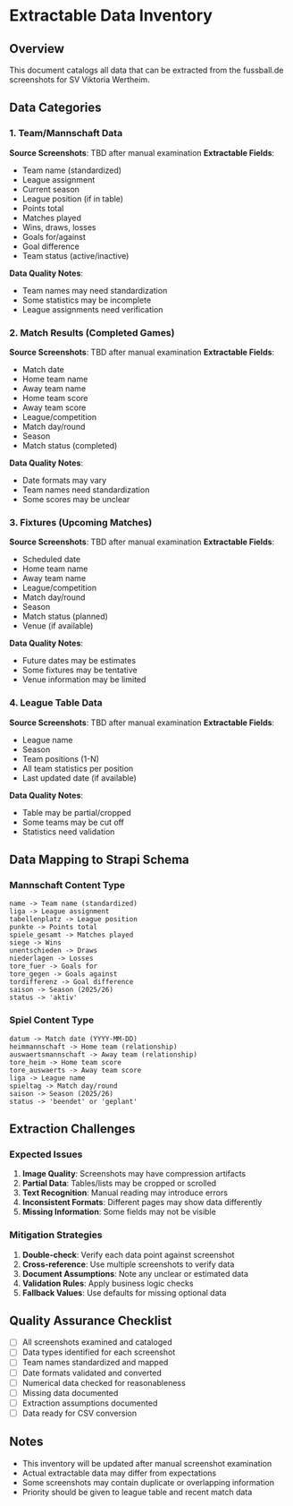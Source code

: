 # Extractable Data Inventory

## Overview
This document catalogs all data that can be extracted from the fussball.de screenshots for SV Viktoria Wertheim.

## Data Categories

### 1. Team/Mannschaft Data
**Source Screenshots**: TBD after manual examination
**Extractable Fields**:
- Team name (standardized)
- League assignment
- Current season
- League position (if in table)
- Points total
- Matches played
- Wins, draws, losses
- Goals for/against
- Goal difference
- Team status (active/inactive)

**Data Quality Notes**:
- Team names may need standardization
- Some statistics may be incomplete
- League assignments need verification

### 2. Match Results (Completed Games)
**Source Screenshots**: TBD after manual examination
**Extractable Fields**:
- Match date
- Home team name
- Away team name
- Home team score
- Away team score
- League/competition
- Match day/round
- Season
- Match status (completed)

**Data Quality Notes**:
- Date formats may vary
- Team names need standardization
- Some scores may be unclear

### 3. Fixtures (Upcoming Matches)
**Source Screenshots**: TBD after manual examination
**Extractable Fields**:
- Scheduled date
- Home team name
- Away team name
- League/competition
- Match day/round
- Season
- Match status (planned)
- Venue (if available)

**Data Quality Notes**:
- Future dates may be estimates
- Some fixtures may be tentative
- Venue information may be limited

### 4. League Table Data
**Source Screenshots**: TBD after manual examination
**Extractable Fields**:
- League name
- Season
- Team positions (1-N)
- All team statistics per position
- Last updated date (if available)

**Data Quality Notes**:
- Table may be partial/cropped
- Some teams may be cut off
- Statistics need validation

## Data Mapping to Strapi Schema

### Mannschaft Content Type
```
name -> Team name (standardized)
liga -> League assignment
tabellenplatz -> League position
punkte -> Points total
spiele_gesamt -> Matches played
siege -> Wins
unentschieden -> Draws
niederlagen -> Losses
tore_fuer -> Goals for
tore_gegen -> Goals against
tordifferenz -> Goal difference
saison -> Season (2025/26)
status -> 'aktiv'
```

### Spiel Content Type
```
datum -> Match date (YYYY-MM-DD)
heimmannschaft -> Home team (relationship)
auswaertsmannschaft -> Away team (relationship)
tore_heim -> Home team score
tore_auswaerts -> Away team score
liga -> League name
spieltag -> Match day/round
saison -> Season (2025/26)
status -> 'beendet' or 'geplant'
```

## Extraction Challenges

### Expected Issues
1. **Image Quality**: Screenshots may have compression artifacts
2. **Partial Data**: Tables/lists may be cropped or scrolled
3. **Text Recognition**: Manual reading may introduce errors
4. **Inconsistent Formats**: Different pages may show data differently
5. **Missing Information**: Some fields may not be visible

### Mitigation Strategies
1. **Double-check**: Verify each data point against screenshot
2. **Cross-reference**: Use multiple screenshots to verify data
3. **Document Assumptions**: Note any unclear or estimated data
4. **Validation Rules**: Apply business logic checks
5. **Fallback Values**: Use defaults for missing optional data

## Quality Assurance Checklist

- [ ] All screenshots examined and cataloged
- [ ] Data types identified for each screenshot
- [ ] Team names standardized and mapped
- [ ] Date formats validated and converted
- [ ] Numerical data checked for reasonableness
- [ ] Missing data documented
- [ ] Extraction assumptions documented
- [ ] Data ready for CSV conversion

## Notes
- This inventory will be updated after manual screenshot examination
- Actual extractable data may differ from expectations
- Some screenshots may contain duplicate or overlapping information
- Priority should be given to league table and recent match data